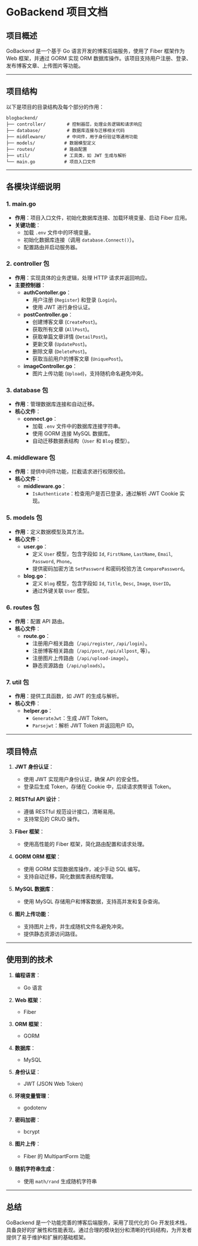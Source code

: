# GoBackend 项目文档

## 项目概述
GoBackend 是一个基于 Go 语言开发的博客后端服务，使用了 Fiber 框架作为 Web 框架，并通过 GORM 实现 ORM 数据库操作。该项目支持用户注册、登录、发布博客文章、上传图片等功能。

---

## 项目结构
以下是项目的目录结构及每个部分的作用：

```plaintext
blogbackend/
├── controller/        # 控制器层，处理业务逻辑和请求响应
├── database/          # 数据库连接与迁移相关代码
├── middleware/        # 中间件，用于身份验证等通用功能
├── models/           # 数据模型定义
├── routes/           # 路由配置
├── util/             # 工具类，如 JWT 生成与解析
└── main.go           # 项目入口文件
```

---

## 各模块详细说明

### 1. **main.go**
- **作用**：项目入口文件，初始化数据库连接、加载环境变量、启动 Fiber 应用。
- **关键功能**：
  - 加载 `.env` 文件中的环境变量。
  - 初始化数据库连接（调用 `database.Connect()`）。
  - 配置路由并启动服务器。

### 2. **controller 包**
- **作用**：实现具体的业务逻辑，处理 HTTP 请求并返回响应。
- **主要控制器**：
  - **authContoller.go**：
    - 用户注册 (`Register`) 和登录 (`Login`)。
    - 使用 JWT 进行身份认证。
  - **postController.go**：
    - 创建博客文章 (`CreatePost`)。
    - 获取所有文章 (`AllPost`)。
    - 获取单篇文章详情 (`DetailPost`)。
    - 更新文章 (`UpdatePost`)。
    - 删除文章 (`DeletePost`)。
    - 获取当前用户的博客文章 (`UniquePost`)。
  - **imageController.go**：
    - 图片上传功能 (`Upload`)，支持随机命名避免冲突。

### 3. **database 包**
- **作用**：管理数据库连接和自动迁移。
- **核心文件**：
  - **connect.go**：
    - 加载 `.env` 文件中的数据库连接字符串。
    - 使用 GORM 连接 MySQL 数据库。
    - 自动迁移数据表结构（`User` 和 `Blog` 模型）。

### 4. **middleware 包**
- **作用**：提供中间件功能，拦截请求进行权限校验。
- **核心文件**：
  - **middleware.go**：
    - `IsAuthenticate`：检查用户是否已登录，通过解析 JWT Cookie 实现。

### 5. **models 包**
- **作用**：定义数据模型及其方法。
- **核心文件**：
  - **user.go**：
    - 定义 `User` 模型，包含字段如 `Id`, `FirstName`, `LastName`, `Email`, `Password`, `Phone`。
    - 提供密码加密方法 `SetPassword` 和密码校验方法 `ComparePassword`。
  - **blog.go**：
    - 定义 `Blog` 模型，包含字段如 `Id`, `Title`, `Desc`, `Image`, `UserID`。
    - 通过外键关联 `User` 模型。

### 6. **routes 包**
- **作用**：配置 API 路由。
- **核心文件**：
  - **route.go**：
    - 注册用户相关路由（`/api/register`, `/api/login`）。
    - 注册博客相关路由（`/api/post`, `/api/allpost`, 等）。
    - 注册图片上传路由（`/api/upload-image`）。
    - 静态资源路由（`/api/uploads`）。

### 7. **util 包**
- **作用**：提供工具函数，如 JWT 的生成与解析。
- **核心文件**：
  - **helper.go**：
    - `GenerateJwt`：生成 JWT Token。
    - `Parsejwt`：解析 JWT Token 并返回用户 ID。

---

## 项目特点

1. **JWT 身份认证**：
   - 使用 JWT 实现用户身份认证，确保 API 的安全性。
   - 登录后生成 Token，存储在 Cookie 中，后续请求携带该 Token。

2. **RESTful API 设计**：
   - 遵循 RESTful 规范设计接口，清晰易用。
   - 支持常见的 CRUD 操作。

3. **Fiber 框架**：
   - 使用高性能的 Fiber 框架，简化路由配置和请求处理。

4. **GORM ORM 框架**：
   - 使用 GORM 实现数据库操作，减少手动 SQL 编写。
   - 支持自动迁移，简化数据库表结构管理。

5. **MySQL 数据库**：
   - 使用 MySQL 存储用户和博客数据，支持高并发和复杂查询。

6. **图片上传功能**：
   - 支持图片上传，并生成随机文件名避免冲突。
   - 提供静态资源访问路径。

---

## 使用到的技术

1. **编程语言**：
   - Go 语言

2. **Web 框架**：
   - Fiber

3. **ORM 框架**：
   - GORM

4. **数据库**：
   - MySQL

5. **身份认证**：
   - JWT (JSON Web Token)

6. **环境变量管理**：
   - godotenv

7. **密码加密**：
   - bcrypt

8. **图片上传**：
   - Fiber 的 MultipartForm 功能

9. **随机字符串生成**：
   - 使用 `math/rand` 生成随机字符串

---

## 总结
GoBackend 是一个功能完善的博客后端服务，采用了现代化的 Go 开发技术栈，具备良好的扩展性和性能表现。通过合理的模块划分和清晰的代码结构，为开发者提供了易于维护和扩展的基础框架。
